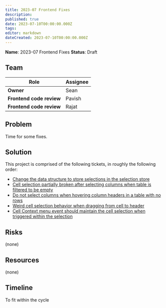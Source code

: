 ```yaml
---
title: 2023-07 Frontend Fixes
description: 
published: true
date: 2023-07-10T00:00:00.000Z
tags: 
editor: markdown
dateCreated: 2023-07-10T00:00:00.000Z
---
```


**Name**: 2023-07 Frontend Fixes
**Status**: Draft 

## Team

| Role | Assignee |
|-|-|
| **Owner** | Sean |
| **Frontend code review** | Pavish |
| **Frontend code review** | Rajat |

## Problem

Time for some fixes.

## Solution

This project is comprised of the following tickets, in roughly the following order:

- [Change the data structure to store selections in the selection store](https://github.com/centerofci/mathesar/issues/1732)
- [Cell selection partially broken after selecting columns when table is filtered to be empty](https://github.com/centerofci/mathesar/issues/2845)
- [Do not select columns when hovering column headers in a table with no rows](https://github.com/centerofci/mathesar/issues/2130)
- [Weird cell selection behavior when dragging from cell to header](https://github.com/centerofci/mathesar/issues/2122)
- [Cell Context menu event should maintain the cell selection when triggered within the selection](https://github.com/centerofci/mathesar/issues/1771)

## Risks

(none)

## Resources

(none)

## Timeline

To fit within the cycle

